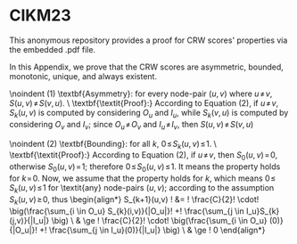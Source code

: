 # CIKM23
This anonymous repository provides a proof for CRW scores' properties via the embedded .pdf file.

In this Appendix, we prove that the CRW scores are asymmetric, bounded, monotonic, unique, and always existent.

\noindent (1) \textbf{Asymmetry}: for every node-pair $(u,v)$ where $u\!\neq \!v$, $S(u,v)\! \neq \!S(v,u)$. \\
\textbf{\textit{Proof}:} According to Equation (2), if $u\!\neq\!v$, $S_k(u,v)$ is computed by considering $O_u$ and $I_u$, while $S_k(v,u)$ is computed by considering $O_v$ and $I_v$; since $O_u \!\neq\! O_v$ and $I_u \!\neq\! I_v$, then $S(u,v) \!\neq\! S(v,u)$ 

\noindent (2) \textbf{Bounding}: for all $k$,  $0 \!\le \!S_k(u,v) \!\le\! 1$. \\
\textbf{\textit{Proof}:} According to Equation (2), if $u\! \neq \!v$, then $S_0(u,v)\!=\!0$, otherwise $S_0(u,v)\!=\!1$; therefore $0 \!\le \!S_0(u,v)\! \le \!1$. It means the property holds for $k\!=\!0$. Now, we assume that the property holds for $k$, which means  $0\! \le\! S_k(u,v)\! \le\! 1$ for \textit{any} node-pairs $(u,v)$; according to the assumption $S_k(u,v) \!\ge\! 0$, thus
\begin{align*}
S_{k+1}(u,v) \! &=  \! \frac{C}{2}\! \cdot\! \big(\frac{\sum_{i \in O_u} S_{k}(i,v)}{|O_u|}\! +\! \frac{\sum_{j \in I_u}S_{k}(j,v)}{|I_u|}  \big) \\
& \ge  \! \frac{C}{2}\! \cdot\! \big(\frac{\sum_{i \in O_u} (0)}{|O_u|}\! +\! \frac{\sum_{j \in I_u}(0)}{|I_u|}  \big) \\
& \ge \! 0
\end{align*}
